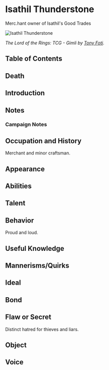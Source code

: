# Isathil Thunderstone <!-- omit in toc -->

Merc.hant owner of Isathil's Good Trades

![Isathil Thunderstone](https://cdna.artstation.com/p/assets/images/images/000/583/722/large/tony-foti-gimli.jpg?1427525443)

*The Lord of the Rings: TCG - Gimli by [Tony Foti](https://www.artstation.com/tonyfoti).*

## Table of Contents <!-- omit in toc -->

## Death

## Introduction

## Notes

### Campaign Notes

## Occupation and History

Merchant and minor craftsman.

## Appearance

## Abilities

## Talent

## Behavior

Proud and loud.

## Useful Knowledge

## Mannerisms/Quirks

## Ideal

## Bond

## Flaw or Secret

Distinct hatred for thieves and liars.

## Object

## Voice
